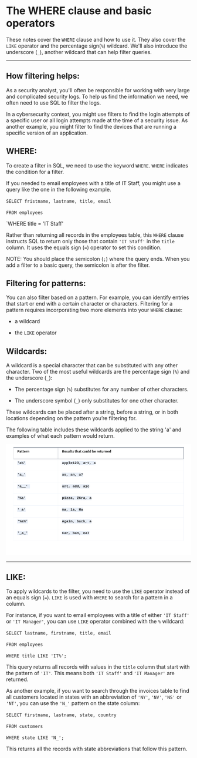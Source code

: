 # The WHERE clause and basic operators

These notes cover the `WHERE` clause and how to use it. They also cover the `LIKE` operator and the percentage sign(`%`) wildcard. We'll also introduce the underscore (`_`), another wildcard that can help filter queries.

---

## How filtering helps:

As a security analyst, you'll often be responsible for working with very large and complicated security logs. To help us find the information we need, we often need to use SQL to filter the logs.

In a cybersecurity context, you might use filters to find the login attempts of a specific user or all login attempts made at the time of a security issue. As another example, you might filter to find the devices that are running a specific version of an application.

## WHERE:
To create a filter in SQL, we need to use the keyword `WHERE`. `WHERE` indicates the condition for a filter.

If you needed to email employees with a title of IT Staff, you might use a query like the one in the following example.

`SELECT fristname, lastname, title, email`

`FROM employees`

`WHERE title = 'IT Staff'

Rather than returning all records in the employees table, this `WHERE` clause instructs SQL to return only those that contain `'IT Staff'` in the `title` column. It uses the equals sign (`=`) operator to set this condition.

NOTE: You should place the semicolon (`;`) where the query ends. When you add a filter to a basic query, the semicolon is after the filter. 

## Filtering for patterns:

You can also filter based on a pattern. For example, you can identify entries that start or end with a certain character or characters. Filtering for a pattern requires incorporating two more elements into your `WHERE` clause:

* a wildcard

* the `LIKE` operator

## Wildcards:

A wildcard is a special character that can be substituted with any other character. Two of the most useful wildcards are the percentage sign (`%`) and the underscore (`_`):

* The percentage sign (`%`) substitutes for any number of other characters.

* The underscore symbol (`_`) only substitutes for one other character.

These wildcards can be placed after a string, before a string, or in both locations depending on the pattern you’re filtering for.

The following table includes these wildcards applied to the string 'a' and examples of what each pattern would return.

![Wildcard_Table](/SCREENSHOTS/Wildcard_Table.png)

---

## LIKE:

To apply wildcards to the filter, you need to use the `LIKE` operator instead of an equals sign (`=`). `LIKE` is used with `WHERE` to search for a pattern in a column. 

For instance, if you want to email employees with a title of either `'IT Staff'` or `'IT Manager'`, you can use `LIKE` operator combined with the `%` wildcard:  

`SELECT lastname, firstname, title, email`

`FROM employees`

`WHERE title LIKE 'IT%';`

This query returns all records with values in the `title` column that start with the pattern of `'IT'`. This means both `'IT Staff'` and `'IT Manager'` are returned.

As another example, if you want to search through the invoices table to find all customers located in states with an abbreviation of `'NY'`, `'NV'`, `'NS'` or `'NT'`, you can use the `'N_'` pattern on the state column:

`SELECT firstname, lastname, state, country`

`FROM customers`

`WHERE state LIKE 'N_';`

This returns all the records with state abbreviations that follow this pattern.
